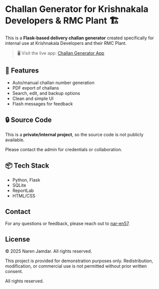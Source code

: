 # Challan Generator for Krishnakala Developers & RMC Plant 🏗️

This is a **Flask-based delivery challan generator** created specifically for internal use at Krishnakala Developers and their RMC Plant.

> 🖥️ Visit the live app: [Challan Generator App](https://challan-generator-app.onrender.com)

## 🚀 Features

- Auto/manual challan number generation
- PDF export of challans
- Search, edit, and backup options
- Clean and simple UI
- Flash messages for feedback

## 🔒 Source Code

This is a **private/internal project**, so the source code is not publicly available.

Please contact the admin for credentials or collaboration.

## 📦 Tech Stack

- Python, Flask
- SQLite
- ReportLab
- HTML/CSS

## Contact

For any questions or feedback, please reach out to [nar-en57](https://github.com/nar-en57).

## License

© 2025 Naren Jamdar. All rights reserved.

This project is provided for demonstration purposes only. Redistribution, modification, or commercial use is not permitted without prior written consent.

All rights reserved.
